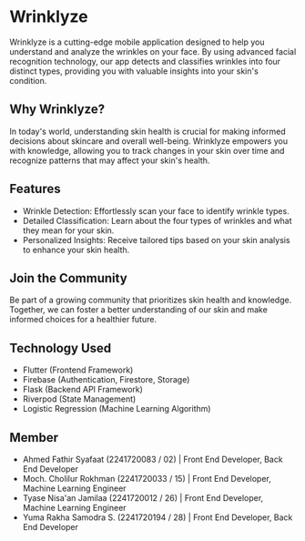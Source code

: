# Wrinklyze
Wrinklyze is a cutting-edge mobile application designed to help you understand and analyze the wrinkles on your face. By using advanced facial recognition technology, our app detects and classifies wrinkles into four distinct types, providing you with valuable insights into your skin's condition.

## Why Wrinklyze?
In today's world, understanding skin health is crucial for making informed decisions about skincare and overall well-being. Wrinklyze empowers you with knowledge, allowing you to track changes in your skin over time and recognize patterns that may affect your skin's health.

## Features
- Wrinkle Detection: Effortlessly scan your face to identify wrinkle types.
- Detailed Classification: Learn about the four types of wrinkles and what they mean for your skin.
- Personalized Insights: Receive tailored tips based on your skin analysis to enhance your skin health.

## Join the Community
Be part of a growing community that prioritizes skin health and knowledge. Together, we can foster a better understanding of our skin and make informed choices for a healthier future.

## Technology Used
- Flutter (Frontend Framework)
- Firebase (Authentication, Firestore, Storage)
- Flask (Backend API Framework)
- Riverpod (State Management)
- Logistic Regression (Machine Learning Algorithm)

## Member
- Ahmed Fathir Syafaat (2241720083 / 02) | Front End Developer, Back End Developer
- Moch. Cholilur Rokhman (2241720033 / 15) | Front End Developer, Machine Learning Engineer
- Tyase Nisa'an Jamilaa (2241720012 / 26) | Front End Developer, Machine Learning Engineer
- Yuma Rakha Samodra S. (2241720194 / 28) | Front End Developer, Back End Developer